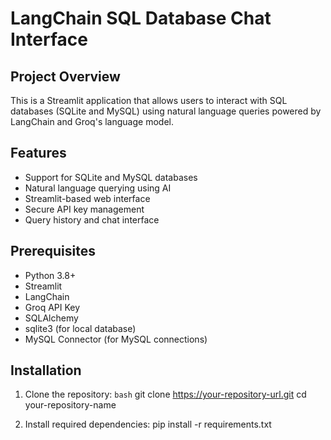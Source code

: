 # LangChain SQL Database Chat Interface

## Project Overview
This is a Streamlit application that allows users to interact with SQL databases (SQLite and MySQL) using natural language queries powered by LangChain and Groq's language model.

## Features
- Support for SQLite and MySQL databases
- Natural language querying using AI
- Streamlit-based web interface
- Secure API key management
- Query history and chat interface

## Prerequisites
- Python 3.8+
- Streamlit
- LangChain
- Groq API Key
- SQLAlchemy
- sqlite3 (for local database)
- MySQL Connector (for MySQL connections)

## Installation

1. Clone the repository:
```bash```
git clone https://your-repository-url.git
cd your-repository-name

2. Install required dependencies:
pip install -r requirements.txt
